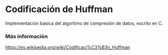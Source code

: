# Codificación de Huffman
Implementación básica del algortimo de compresión de datos, escrito en C. 

### Más información
https://es.wikipedia.org/wiki/Codificaci%C3%B3n_Huffman

